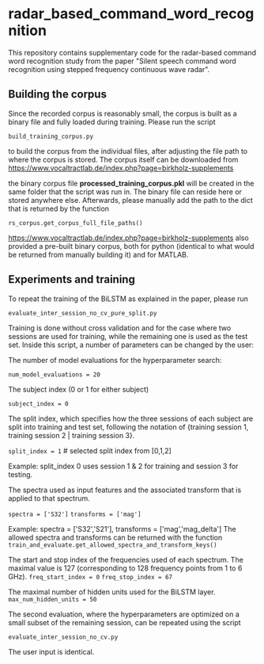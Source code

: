 # radar_based_command_word_recognition
This repository contains supplementary code for the radar-based command word recognition study from the paper 
"Silent speech command word recognition using stepped frequency continuous wave radar".

## Building the corpus

Since the recorded corpus is reasonably small, the corpus is built as a binary file
and fully loaded during training. Please run the script

  `build_training_corpus.py`  

to build the corpus from the individual files, after adjusting the file path to 
where the corpus is stored. 
The corpus itself can be downloaded from
https://www.vocaltractlab.de/index.php?page=birkholz-supplements

the binary corpus file **processed_training_corpus.pkl** will be created in the
same folder that the script was run in. The binary file can reside here or
stored anywhere else.
Afterwards, please manually add the path to the dict that is returned by the function

  `rs_corpus.get_corpus_full_file_paths()`

https://www.vocaltractlab.de/index.php?page=birkholz-supplements also provided
a pre-built binary corpus, both for python (identical to what would be returned
from manually building it) and for MATLAB.

## Experiments and training

To repeat the training of the BiLSTM as explained in the paper, please run

  `evaluate_inter_session_no_cv_pure_split.py`

Training is done without cross validation and for the case where two sessions
are used for training, while the remaining one is used as the test set.
Inside this script, a number of parameters can be changed by the user:

The number of model evaluations for the hyperparameter search:

`num_model_evaluations = 20` 

The subject index (0 or 1 for either subject)

`subject_index = 0` 

The split index, which specifies how the three sessions of each subject
are split into training and test set, following the notation of
{training session 1, training session 2 | training session 3}.

`split_index = 1` # selected split index from [0,1,2]

Example: split_index 0 uses session 1 & 2 for training and session 3 for testing.

The spectra used as input features and the associated transform that is applied
to that spectrum.

`spectra = ['S32']`
`transforms = ['mag']`

Example: spectra = ['S32','S21'], transforms = ['mag','mag_delta']
The allowed spectra and transforms can be returned with the function
`train_and_evaluate.get_allowed_spectra_and_transform_keys()`

The start and stop index of the frequencies used of each spectrum.
The maximal value is 127 (corresponding to 128 frequency points from 1 to 6 GHz).
`freq_start_index = 0`
`freq_stop_index = 67`

The maximal number of hidden units used for the BiLSTM layer.
`max_num_hidden_units = 50`

The second evaluation, where the hyperparameters are optimized on a small subset
of the remaining session, can be repeated using the script

  `evaluate_inter_session_no_cv.py`

The user input is identical.

